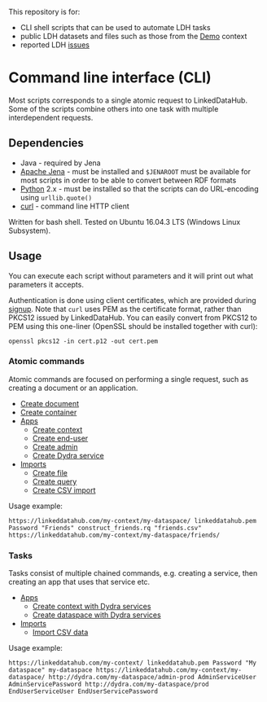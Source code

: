 This repository is for:
* CLI shell scripts that can be used to automate LDH tasks
* public LDH datasets and files such as those from the [Demo](https://linkeddatahub.com/demo/) context
* reported LDH [issues](../../issues)

Command line interface (CLI)
============================

Most scripts corresponds to a single atomic request to LinkedDataHub. Some of the scripts combine others into one task with multiple interdependent requests.

Dependencies
------------

* Java - required by Jena
* [Apache Jena](https://jena.apache.org/) - must be installed and `$JENAROOT` must be available for most scripts in order to be able to convert between RDF formats
* [Python](https://www.python.org/) 2.x - must be installed so that the scripts can do URL-encoding using `urllib.quote()`
* [curl](https://curl.haxx.se/) - command line HTTP client

Written for bash shell. Tested on Ubuntu 16.04.3 LTS (Windows Linux Subsystem).

Usage
-----

You can execute each script without parameters and it will print out what parameters it accepts.

Authentication is done using client certificates, which are provided during [signup](https://linkeddatahub.com/docs/getting-started#sign-up).
Note that `curl` uses PEM as the certificate format, rather than PKCS12 issued by LinkedDataHub. You can easily convert from PKCS12 to PEM using this one-liner (OpenSSL should
be installed together with curl):

    openssl pkcs12 -in cert.p12 -out cert.pem

### Atomic commands

Atomic commands are focused on performing a single request, such as creating a document or an application.

* [Create document](scripts/create-document.sh)
* [Create container](scripts/create-container.sh)
* [Apps](scripts/apps)
    * [Create context](scripts/apps/create-context-app.sh)
    * [Create end-user](scripts/apps/create-end-user-app.sh)
    * [Create admin](scripts/apps/create-admin-app.sh)
    * [Create Dydra service](scripts/apps/create-dydra-service.sh)
* [Imports](scripts/imports)
    * [Create file](scripts/imports/create-file.sh)
    * [Create query](scripts/imports/create-query.sh)
    * [Create CSV import](scripts/imports/create-csv-import.sh)

Usage example:

    https://linkeddatahub.com/my-context/my-dataspace/ linkeddatahub.pem Password "Friends" construct_friends.rq "friends.csv" https://linkeddatahub.com/my-context/my-dataspace/friends/

### Tasks

Tasks consist of multiple chained commands, e.g. creating a service, then creating an app that uses that service etc.

* [Apps](scripts/apps)
    * [Create context with Dydra services](scripts/apps/create-context-dydra.sh)
    * [Create dataspace with Dydra services](scripts/apps/create-dataspace-dydra.sh)
* [Imports](scripts/imports)
    * [Import CSV data](scripts/imports/import-csv.sh)

Usage example:

    https://linkeddatahub.com/my-context/ linkeddatahub.pem Password "My dataspace" my-dataspace https://linkeddatahub.com/my-context/my-dataspace/ http://dydra.com/my-dataspace/admin-prod AdminServiceUser AdminServicePassword http://dydra.com/my-dataspace/prod EndUserServiceUser EndUserServicePassword
